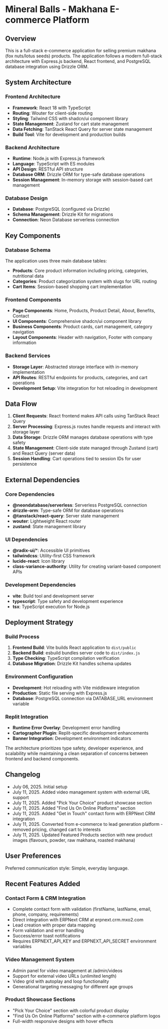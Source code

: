 # Mineral Balls - Makhana E-commerce Platform

## Overview

This is a full-stack e-commerce application for selling premium makhana (fox nuts/lotus seeds) products. The application follows a modern full-stack architecture with Express.js backend, React frontend, and PostgreSQL database integration using Drizzle ORM.

## System Architecture

### Frontend Architecture
- **Framework**: React 18 with TypeScript
- **Routing**: Wouter for client-side routing
- **Styling**: Tailwind CSS with shadcn/ui component library
- **State Management**: Zustand for cart state management
- **Data Fetching**: TanStack React Query for server state management
- **Build Tool**: Vite for development and production builds

### Backend Architecture
- **Runtime**: Node.js with Express.js framework
- **Language**: TypeScript with ES modules
- **API Design**: RESTful API structure
- **Database ORM**: Drizzle ORM for type-safe database operations
- **Session Management**: In-memory storage with session-based cart management

### Database Design
- **Database**: PostgreSQL (configured via Drizzle)
- **Schema Management**: Drizzle Kit for migrations
- **Connection**: Neon Database serverless connection

## Key Components

### Database Schema
The application uses three main database tables:
- **Products**: Core product information including pricing, categories, nutritional data
- **Categories**: Product categorization system with slugs for URL routing
- **Cart Items**: Session-based shopping cart implementation

### Frontend Components
- **Page Components**: Home, Products, Product Detail, About, Benefits, Contact
- **UI Components**: Comprehensive shadcn/ui component library
- **Business Components**: Product cards, cart management, category navigation
- **Layout Components**: Header with navigation, Footer with company information

### Backend Services
- **Storage Layer**: Abstracted storage interface with in-memory implementation
- **API Routes**: RESTful endpoints for products, categories, and cart operations
- **Development Setup**: Vite integration for hot reloading in development

## Data Flow

1. **Client Requests**: React frontend makes API calls using TanStack React Query
2. **Server Processing**: Express.js routes handle requests and interact with storage layer
3. **Data Storage**: Drizzle ORM manages database operations with type safety
4. **State Management**: Client-side state managed through Zustand (cart) and React Query (server data)
5. **Session Handling**: Cart operations tied to session IDs for user persistence

## External Dependencies

### Core Dependencies
- **@neondatabase/serverless**: Serverless PostgreSQL connection
- **drizzle-orm**: Type-safe ORM for database operations
- **@tanstack/react-query**: Server state management
- **wouter**: Lightweight React router
- **zustand**: State management library

### UI Dependencies
- **@radix-ui/***: Accessible UI primitives
- **tailwindcss**: Utility-first CSS framework
- **lucide-react**: Icon library
- **class-variance-authority**: Utility for creating variant-based component APIs

### Development Dependencies
- **vite**: Build tool and development server
- **typescript**: Type safety and development experience
- **tsx**: TypeScript execution for Node.js

## Deployment Strategy

### Build Process
1. **Frontend Build**: Vite builds React application to `dist/public`
2. **Backend Build**: esbuild bundles server code to `dist/index.js`
3. **Type Checking**: TypeScript compilation verification
4. **Database Migration**: Drizzle Kit handles schema updates

### Environment Configuration
- **Development**: Hot reloading with Vite middleware integration
- **Production**: Static file serving with Express.js
- **Database**: PostgreSQL connection via DATABASE_URL environment variable

### Replit Integration
- **Runtime Error Overlay**: Development error handling
- **Cartographer Plugin**: Replit-specific development enhancements
- **Banner Integration**: Development environment indicators

The architecture prioritizes type safety, developer experience, and scalability while maintaining a clean separation of concerns between frontend and backend components.

## Changelog
- July 06, 2025. Initial setup
- July 11, 2025. Added video management system with external URL support
- July 11, 2025. Added "Pick Your Choice" product showcase section
- July 11, 2025. Added "Find Us On Online Platforms" section
- July 11, 2025. Added "Get in Touch" contact form with ERPNext CRM integration
- July 11, 2025. Converted from e-commerce to lead generation platform - removed pricing, changed cart to interests
- July 11, 2025. Updated Featured Products section with new product images (flavours, powder, raw makhana, roasted makhana)

## User Preferences

Preferred communication style: Simple, everyday language.

## Recent Features Added

### Contact Form & CRM Integration
- Complete contact form with validation (firstName, lastName, email, phone, company, requirements)
- Direct integration with ERPNext CRM at erpnext.crm.mxo2.com
- Lead creation with proper data mapping
- Form validation and error handling
- Success/error toast notifications
- Requires ERPNEXT_API_KEY and ERPNEXT_API_SECRET environment variables

### Video Management System
- Admin panel for video management at /admin/videos
- Support for external video URLs (unlimited length)
- Video grid with autoplay and loop functionality
- Generational targeting messaging for different age groups

### Product Showcase Sections
- "Pick Your Choice" section with colorful product display
- "Find Us On Online Platforms" section with e-commerce platform logos
- Full-width responsive designs with hover effects